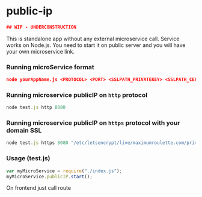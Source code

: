 # public-ip

```json
## WIP - UNDERCONSTRUCTION
```

This is standalone app without any external microservice call. Service works on Node.js. You need to start it on public server and you will have your own microservice link.

### Running microService format
```json
node yourAppName.js <PROTOCOL> <PORT> <SSLPATH_PRIVATEKEY> <SSLPATH_CERT>
```

### Running microservice publicIP on `http` protocol
```js
node test.js http 8080
```

### Running microservice publicIP on `https` protocol with your domain SSL
```js
node test.js https 8080 "/etc/letsencrypt/live/maximumroulette.com/privkey.pem" "/etc/letsencrypt/live/maximumroulette.com/fullchain.pem"
```


### Usage (test.js)
```js
var myMicroService = require("./index.js");
myMicroService.publicIP.start();
```

On frontend just call route 